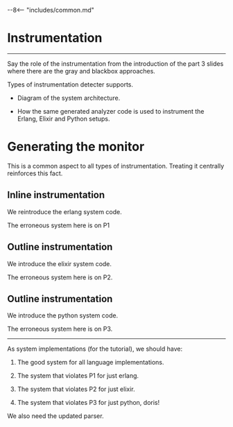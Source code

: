 --8<-- "includes/common.md"

# Instrumentation
---


Say the role of the instrumentation from the introduction of the part 3 slides where there are the gray and blackbox approaches.


Types of instrumentation detecter supports.






* Diagram of the system architecture.

* How the same generated analyzer code is used to instrument the Erlang, Elixir and Python setups. 



# Generating the monitor 

This is a common aspect to all types of instrumentation. Treating it centrally reinforces this fact.


## Inline instrumentation

We reintroduce the erlang system code.

The erroneous system here is on P1

## Outline instrumentation

We introduce the elixir system code.

The erroneous system here is on P2.

## Outline instrumentation

We introduce the python system code.

The erroneous system here is on P3.


---
As system implementations (for the tutorial), we should have:

1. The good system for all language implementations.

2. The system that violates P1 for just erlang.

3. The system that violates P2 for just elixir.

4. The system that violates P3 for just python, doris!

We also need the updated parser.